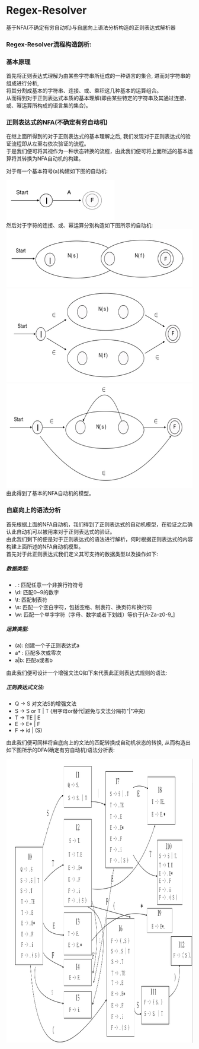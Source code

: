 # Regex-Resolver
基于NFA(不确定有穷自动机)与自底向上语法分析构造的正则表达式解析器

### Regex-Resolver流程构造剖析:

### 基本原理
 首先将正则表达式理解为由某些字符串所组成的一种语言的集合, 进而对字符串的组成进行分析,  
 将其分割成基本的字符串、连接、或、乘积这几种基本的运算组合。  
 从而得到对于正则表达式本质的基本理解(即由某些特定的字符串及其通过连接、或、幂运算所构成的语言集的集合)。

### 正则表达式的NFA(不确定有穷自动机)
在继上面所得到的对于正则表达式的基本理解之后, 我们发现对于正则表达式的验证流程即从左至右依次验证的流程。  
于是我们便可将其视作为一种状态转换的流程，由此我们便可将上面所述的基本运算将其转换为NFA自动机的构建。

对于每一个基本符号(a)构建如下图的自动机:
<div align="space-between">
  <img src="https://github.com/Panda-Hope/panda-hope.github.io/blob/master/gif/regex1.png" width="293" height="109">
</div>
然后对于字符的连接、或、幂运算分别构造如下图所示的自动机:
<div align="space-between">
  <img src="https://github.com/Panda-Hope/panda-hope.github.io/blob/master/gif/regex4.png" width="617" height="157">
  <img src="https://github.com/Panda-Hope/panda-hope.github.io/blob/master/gif/regex2.png" width="658" height="253">
  <img src="https://github.com/Panda-Hope/panda-hope.github.io/blob/master/gif/regex3.png" width="645" height="283">
</div>
由此得到了基本的NFA自动机的模型。

### 自底向上的语法分析
首先根据上面的NFA自动机，我们得到了正则表达式的自动机模型，在验证之后确认此自动机可以被用来对于正则表达式的验证。  
由此我们剩下的便是对于正则表达式的语法进行解析，何时根据正则表达式的内容构建上面所述的NFA自动机模型。  
首先对于此正则表达式我们定义其可支持的数据类型以及操作如下:

 ##### 数据类型:
 * . : 匹配任意一个非换行符符号
 * \d: 匹配0~9的数字
 * \t: 匹配制表符
 * \s: 匹配一个空白字符，包括空格、制表符、换页符和换行符
 * \w: 匹配一个单字字符（字母、数字或者下划线）等价于[A-Za-z0-9_]
 ##### 运算类型:
 * (a): 创建一个子正则表达式a
 * a* : 匹配多次或零次
 * a|b: 匹配a或者b
 
 由此我们便可设计一个增强文法Q如下来代表此正则表达式规则的语法:
 ##### 正则表达式文法:
   * Q -> S           对文法S的增强文法 
   * S -> S or T | T (用字母or替代|避免与文法分隔符"|"冲突) 
   * T -> TE | E 
   * E -> E* | F
   * F -> id | (S)
   
 由此我们便可同样将自底向上的文法的匹配转换成自动机状态的转换, 从而构造出如下图所示的DFA(确定有穷自动机)语法分析表:
 <div align="space-between">
  <img src="https://github.com/Panda-Hope/panda-hope.github.io/blob/master/gif/table.png" width="997" height="766">
</div>


